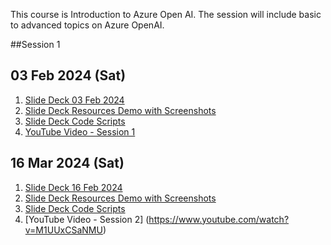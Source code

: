 
This course is Introduction to Azure Open AI. 
The session will include basic to advanced topics on Azure OpenAI.

##Session 1 

## 03 Feb 2024 (Sat) 

 1. [Slide Deck 03 Feb 2024](<01 SlideDeck>)
 2. [Slide Deck Resources Demo with Screenshots](<02 SlideDeck Resources/20231014 Kick Start Your Azure OpenAI Journey Step by Screen Shots for Demo - Part 1.pdf>)
 3. [Slide Deck Code Scripts](<03 SlideDeck Scripts/20240203 Unleashing the Power of Artificial Intelligence in the Cloud– Part 1 - Scripts.txt>)
 4. [YouTube Video - Session 1](https://www.youtube.com/watch?v=M1UUxCSaNMU)


 ## 16 Mar 2024 (Sat) 

 1.  [Slide Deck 16 Feb 2024](<20240316 - Session 2/01 Slide Deck/20240316  Unleashing the Power of Artificial Intelligence in the Cloud– Part 2.pdf>)
 2.  [Slide Deck Resources Demo with Screenshots](<20240316 - Session 2/02 Slide Deck Resources/20240316 Kick Start Your Azure OpenAI Journey - SCRIPT - Part 2.docx>)
 3.  [Slide Deck Code Scripts](<20240316 - Session 2/03 Slide Deck Scripts/DEMOS - Azure OpenAI Part 2.txt>)
 4. [YouTube Video - Session 2] (https://www.youtube.com/watch?v=M1UUxCSaNMU)



